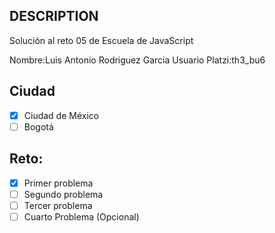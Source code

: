 ## DESCRIPTION

Solución al reto 05 de Escuela de JavaScript

Nombre:Luis Antonio Rodriguez Garcia
Usuario Platzi:th3_bu6

## Ciudad
- [X] Ciudad de México
- [ ] Bogotá

## Reto:
  - [X] Primer problema
  - [ ] Segundo problema
  - [ ] Tercer problema
  - [ ] Cuarto Problema (Opcional)